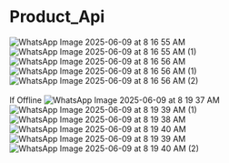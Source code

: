 # Product_Api


![WhatsApp Image 2025-06-09 at 8 16 55 AM](https://github.com/user-attachments/assets/5261a750-80e7-44d1-a0f0-a04335358e14)
![WhatsApp Image 2025-06-09 at 8 16 55 AM (1)](https://github.com/user-attachments/assets/a5622f11-28bc-4c5e-b8da-188adc05e8aa)
![WhatsApp Image 2025-06-09 at 8 16 56 AM](https://github.com/user-attachments/assets/bc7e6d68-06f4-4a0d-b657-717e7b3d897c)
![WhatsApp Image 2025-06-09 at 8 16 56 AM (1)](https://github.com/user-attachments/assets/cc1b8434-dc4e-40b4-8d38-d4dc34874756)
![WhatsApp Image 2025-06-09 at 8 16 56 AM (2)](https://github.com/user-attachments/assets/680e1174-52b4-4c0b-a6ba-c859889f7aa9)
<br><br>
If Offline
![WhatsApp Image 2025-06-09 at 8 19 37 AM](https://github.com/user-attachments/assets/5ca225e7-5d2f-4173-a661-4a5e05fe8833)
![WhatsApp Image 2025-06-09 at 8 19 39 AM (1)](https://github.com/user-attachments/assets/7693a099-b8d0-45d3-aec1-b24bf20ba7fd)
![WhatsApp Image 2025-06-09 at 8 19 38 AM](https://github.com/user-attachments/assets/333de7d6-4c1f-496c-a20e-598a878349bb)
![WhatsApp Image 2025-06-09 at 8 19 40 AM](https://github.com/user-attachments/assets/d153190d-d17a-48f3-8758-89077d463b3c)
![WhatsApp Image 2025-06-09 at 8 19 39 AM](https://github.com/user-attachments/assets/9cdc5659-72e4-42e8-bbf8-d832e13b6a00)
![WhatsApp Image 2025-06-09 at 8 19 40 AM (2)](https://github.com/user-attachments/assets/ce8f5d57-119a-4734-9ca6-ddb11bf7a044)
